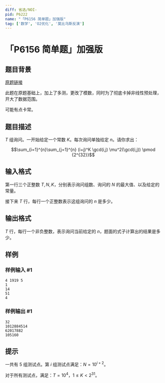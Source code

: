 ```yaml
---
diff: 省选/NOI-
pid: P6222
name: "「P6156 简单题」加强版"
tag: ['数学', 'O2优化', '莫比乌斯反演']
---
```

# 「P6156 简单题」加强版
## 题目背景

[原题链接](https://www.luogu.com.cn/problem/P6156)

此题在原题基础上，加上了多测，更改了模数，同时为了彻底卡掉非线性预处理，开大了数据范围。

可能有点卡常。
## 题目描述

$T$ 组询问。一开始给定一个常数 $K$。每次询问单独给定 $n$。请你求出：

$$\sum_{i=1}^{n}\sum_{j=1}^{n} (i+j)^K \gcd(i,j) \mu^2(\gcd(i,j)) \pmod {2^{32}}$$
## 输入格式

第一行三个正整数 $T,N,K$，分别表示询问组数、询问的 $N$ 的最大值、以及给定的常量。

接下来 $T$ 行，每行一个正整数表示这组询问的 $n$ 是多少。
## 输出格式

$T$ 行，每行一个非负整数，表示询问当前给定的 $n$，题面的式子计算出的结果是多少。
## 样例

### 样例输入 #1
```
4 1919 5
1
14
51
4

```
### 样例输出 #1
```
32
1012884514
62017882
105160

```
## 提示

一共有 $5$ 组测试点。第 $i$ 组测试点满足：$N=10^{i+2}$。

对于所有测试点，满足：$T = 10^4$，$1 \leq K < 2^{31}$。
